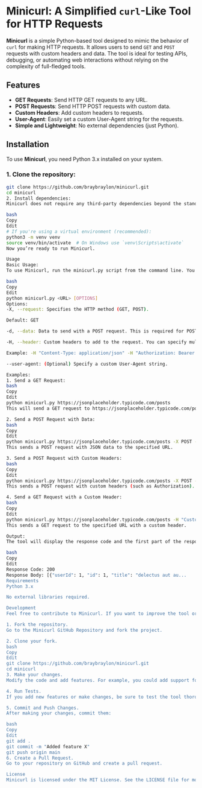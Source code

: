 # Minicurl: A Simplified `curl`-Like Tool for HTTP Requests

**Minicurl** is a simple Python-based tool designed to mimic the behavior of `curl` for making HTTP requests. It allows users to send `GET` and `POST` requests with custom headers and data. The tool is ideal for testing APIs, debugging, or automating web interactions without relying on the complexity of full-fledged tools.

## Features

- **GET Requests**: Send HTTP GET requests to any URL.
- **POST Requests**: Send HTTP POST requests with custom data.
- **Custom Headers**: Add custom headers to requests.
- **User-Agent**: Easily set a custom User-Agent string for the requests.
- **Simple and Lightweight**: No external dependencies (just Python).

## Installation

To use **Minicurl**, you need Python 3.x installed on your system.

### 1. Clone the repository:

```bash
git clone https://github.com/braybraylon/minicurl.git
cd minicurl
2. Install dependencies:
Minicurl does not require any third-party dependencies beyond the standard Python library. However, ensure you have Python 3.x installed.

bash
Copy
Edit
# If you're using a virtual environment (recommended):
python3 -m venv venv
source venv/bin/activate  # On Windows use `venv\Scripts\activate`
Now you’re ready to run Minicurl.

Usage
Basic Usage:
To use Minicurl, run the minicurl.py script from the command line. You can specify the HTTP method (GET or POST), add custom headers, and send data with POST requests.

bash
Copy
Edit
python minicurl.py <URL> [OPTIONS]
Options:
-X, --request: Specifies the HTTP method (GET, POST).

Default: GET

-d, --data: Data to send with a POST request. This is required for POST requests.

-H, --header: Custom headers to add to the request. You can specify multiple headers.

Example: -H "Content-Type: application/json" -H "Authorization: Bearer token"

--user-agent: (Optional) Specify a custom User-Agent string.

Examples:
1. Send a GET Request:
bash
Copy
Edit
python minicurl.py https://jsonplaceholder.typicode.com/posts
This will send a GET request to https://jsonplaceholder.typicode.com/posts and print the response code and body.

2. Send a POST Request with Data:
bash
Copy
Edit
python minicurl.py https://jsonplaceholder.typicode.com/posts -X POST -d '{"title": "foo", "body": "bar", "userId": 1}'
This sends a POST request with JSON data to the specified URL.

3. Send a POST Request with Custom Headers:
bash
Copy
Edit
python minicurl.py https://jsonplaceholder.typicode.com/posts -X POST -d '{"title": "foo"}' -H "Authorization: Bearer yourtoken"
This sends a POST request with custom headers (such as Authorization).

4. Send a GET Request with a Custom Header:
bash
Copy
Edit
python minicurl.py https://jsonplaceholder.typicode.com/posts -H "Custom-Header: custom_value"
This sends a GET request to the specified URL with a custom header.

Output:
The tool will display the response code and the first part of the response body (up to 200 characters). If an error occurs, it will display the error message.

bash
Copy
Edit
Response Code: 200
Response Body: [{"userId": 1, "id": 1, "title": "delectus aut au...
Requirements
Python 3.x

No external libraries required.

Development
Feel free to contribute to Minicurl. If you want to improve the tool or add new features, follow these steps:

1. Fork the repository.
Go to the Minicurl GitHub Repository and fork the project.

2. Clone your fork.
bash
Copy
Edit
git clone https://github.com/braybraylon/minicurl.git
cd minicurl
3. Make your changes.
Modify the code and add features. For example, you could add support for additional HTTP methods, improve error handling, or add logging capabilities.

4. Run Tests.
If you add new features or make changes, be sure to test the tool thoroughly.

5. Commit and Push Changes.
After making your changes, commit them:

bash
Copy
Edit
git add .
git commit -m "Added feature X"
git push origin main
6. Create a Pull Request.
Go to your repository on GitHub and create a pull request.

License
Minicurl is licensed under the MIT License. See the LICENSE file for more information.
